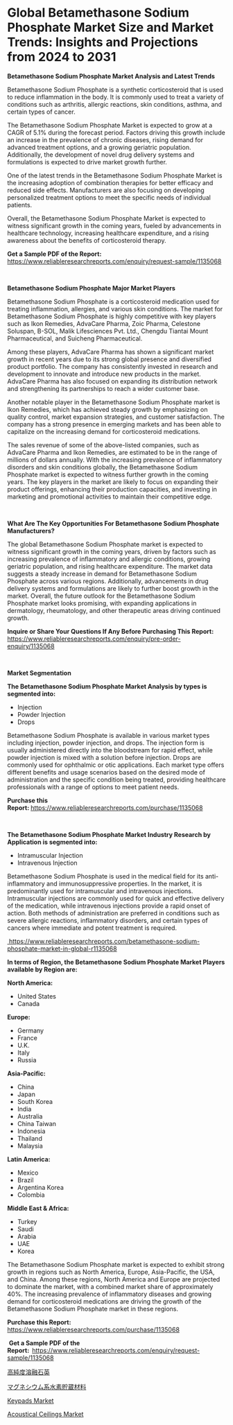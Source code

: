 <p><h1>Global Betamethasone Sodium Phosphate Market Size and Market Trends: Insights and Projections from 2024 to 2031</h1></p><p><strong>Betamethasone Sodium Phosphate Market Analysis and Latest Trends</strong></p>
<p><p>Betamethasone Sodium Phosphate is a synthetic corticosteroid that is used to reduce inflammation in the body. It is commonly used to treat a variety of conditions such as arthritis, allergic reactions, skin conditions, asthma, and certain types of cancer.</p><p>The Betamethasone Sodium Phosphate Market is expected to grow at a CAGR of 5.1% during the forecast period. Factors driving this growth include an increase in the prevalence of chronic diseases, rising demand for advanced treatment options, and a growing geriatric population. Additionally, the development of novel drug delivery systems and formulations is expected to drive market growth further.</p><p>One of the latest trends in the Betamethasone Sodium Phosphate Market is the increasing adoption of combination therapies for better efficacy and reduced side effects. Manufacturers are also focusing on developing personalized treatment options to meet the specific needs of individual patients.</p><p>Overall, the Betamethasone Sodium Phosphate Market is expected to witness significant growth in the coming years, fueled by advancements in healthcare technology, increasing healthcare expenditure, and a rising awareness about the benefits of corticosteroid therapy.</p></p>
<p><strong>Get a Sample PDF of the Report:&nbsp;</strong> <a href="https://www.reliableresearchreports.com/enquiry/request-sample/1135068">https://www.reliableresearchreports.com/enquiry/request-sample/1135068</a></p>
<p>&nbsp;</p>
<p><strong>Betamethasone Sodium Phosphate Major Market Players</strong></p>
<p><p>Betamethasone Sodium Phosphate is a corticosteroid medication used for treating inflammation, allergies, and various skin conditions. The market for Betamethasone Sodium Phosphate is highly competitive with key players such as Ikon Remedies, AdvaCare Pharma, Zoic Pharma, Celestone Soluspan, B-SOL, Malik Lifesciences Pvt. Ltd., Chengdu Tiantai Mount Pharmaceutical, and Suicheng Pharmaceutical. </p><p>Among these players, AdvaCare Pharma has shown a significant market growth in recent years due to its strong global presence and diversified product portfolio. The company has consistently invested in research and development to innovate and introduce new products in the market. AdvaCare Pharma has also focused on expanding its distribution network and strengthening its partnerships to reach a wider customer base. </p><p>Another notable player in the Betamethasone Sodium Phosphate market is Ikon Remedies, which has achieved steady growth by emphasizing on quality control, market expansion strategies, and customer satisfaction. The company has a strong presence in emerging markets and has been able to capitalize on the increasing demand for corticosteroid medications. </p><p>The sales revenue of some of the above-listed companies, such as AdvaCare Pharma and Ikon Remedies, are estimated to be in the range of millions of dollars annually. With the increasing prevalence of inflammatory disorders and skin conditions globally, the Betamethasone Sodium Phosphate market is expected to witness further growth in the coming years. The key players in the market are likely to focus on expanding their product offerings, enhancing their production capacities, and investing in marketing and promotional activities to maintain their competitive edge.</p></p>
<p>&nbsp;</p>
<p><strong>What Are The Key Opportunities For Betamethasone Sodium Phosphate Manufacturers?</strong></p>
<p><p>The global Betamethasone Sodium Phosphate market is expected to witness significant growth in the coming years, driven by factors such as increasing prevalence of inflammatory and allergic conditions, growing geriatric population, and rising healthcare expenditure. The market data suggests a steady increase in demand for Betamethasone Sodium Phosphate across various regions. Additionally, advancements in drug delivery systems and formulations are likely to further boost growth in the market. Overall, the future outlook for the Betamethasone Sodium Phosphate market looks promising, with expanding applications in dermatology, rheumatology, and other therapeutic areas driving continued growth.</p></p>
<p><strong>Inquire or Share Your Questions If Any Before Purchasing This Report:</strong> <a href="https://www.reliableresearchreports.com/enquiry/pre-order-enquiry/1135068">https://www.reliableresearchreports.com/enquiry/pre-order-enquiry/1135068</a></p>
<p>&nbsp;</p>
<p><strong>Market Segmentation</strong></p>
<p><strong>The Betamethasone Sodium Phosphate Market Analysis by types is segmented into:</strong></p>
<p><ul><li>Injection</li><li>Powder Injection</li><li>Drops</li></ul></p>
<p><p>Betamethasone Sodium Phosphate is available in various market types including injection, powder injection, and drops. The injection form is usually administered directly into the bloodstream for rapid effect, while powder injection is mixed with a solution before injection. Drops are commonly used for ophthalmic or otic applications. Each market type offers different benefits and usage scenarios based on the desired mode of administration and the specific condition being treated, providing healthcare professionals with a range of options to meet patient needs.</p></p>
<p><strong>Purchase this Report:&nbsp;</strong><a href="https://www.reliableresearchreports.com/purchase/1135068">https://www.reliableresearchreports.com/purchase/1135068</a></p>
<p>&nbsp;</p>
<p><strong>The Betamethasone Sodium Phosphate Market Industry Research by Application is segmented into:</strong></p>
<p><ul><li>Intramuscular Injection</li><li>Intravenous Injection</li></ul></p>
<p><p>Betamethasone Sodium Phosphate is used in the medical field for its anti-inflammatory and immunosuppressive properties. In the market, it is predominantly used for intramuscular and intravenous injections. Intramuscular injections are commonly used for quick and effective delivery of the medication, while intravenous injections provide a rapid onset of action. Both methods of administration are preferred in conditions such as severe allergic reactions, inflammatory disorders, and certain types of cancers where immediate and potent treatment is required.</p></p>
<p><a href="https://www.reliableresearchreports.com/betamethasone-sodium-phosphate-market-in-global-r1135068">&nbsp;https://www.reliableresearchreports.com/betamethasone-sodium-phosphate-market-in-global-r1135068</a></p>
<p><strong>In terms of Region, the Betamethasone Sodium Phosphate Market Players available by Region are:</strong></p>
<p>
    <p> <strong> North America: </strong>
        <ul>
            <li>United States</li>
            <li>Canada</li>
        </ul>
        </p> 
    <p> <strong> Europe: </strong>
        <ul>
            <li>Germany</li>
            <li>France</li>
            <li>U.K.</li>
            <li>Italy</li>
            <li>Russia</li>
        </ul>
        </p> 
    <p> <strong> Asia-Pacific: </strong>
        <ul>
            <li>China</li>
            <li>Japan</li>
            <li>South Korea</li>
            <li>India</li>
            <li>Australia</li>
            <li>China Taiwan</li>
            <li>Indonesia</li>
            <li>Thailand</li>
            <li>Malaysia</li>
        </ul>
        </p> 
    <p> <strong> Latin America: </strong>
        <ul>
            <li>Mexico</li>
            <li>Brazil</li>
            <li>Argentina Korea</li>
            <li>Colombia</li>
        </ul>
        </p> 
    <p> <strong> Middle East & Africa: </strong>
        <ul>
            <li>Turkey</li>
            <li>Saudi</li>
            <li>Arabia</li>
            <li>UAE</li>
            <li>Korea</li>
        </ul>
    </p>
    </p>
<p><p>The Betamethasone Sodium Phosphate market is expected to exhibit strong growth in regions such as North America, Europe, Asia-Pacific, the USA, and China. Among these regions, North America and Europe are projected to dominate the market, with a combined market share of approximately 40%. The increasing prevalence of inflammatory diseases and growing demand for corticosteroid medications are driving the growth of the Betamethasone Sodium Phosphate market in these regions.</p></p>
<p><strong>Purchase this Report: </strong><a href="https://www.reliableresearchreports.com/purchase/1135068">https://www.reliableresearchreports.com/purchase/1135068</a></p>
<p>&nbsp;<strong>Get a Sample PDF of the Report:&nbsp;&nbsp;</strong><a href="https://www.reliableresearchreports.com/enquiry/request-sample/1135068">https://www.reliableresearchreports.com/enquiry/request-sample/1135068</a></p>
<p><strong></strong></p>
<p><p><a href="https://github.com/SantosDicki04/Market-Research-Report-List-2/blob/main/1277407178070.md">高純度溶融石英</a></p><p><a href="https://github.com/moulafa/Market-Research-Report-List-2/blob/main/5768942178069.md">マグネシウム系水素貯蔵材料</a></p><p><a href="https://github.com/kufem1/Market-Research-Report-List-3/blob/main/keypads-market.md">Keypads Market</a></p><p><a href="https://github.com/kosella/Market-Research-Report-List-4/blob/main/acoustical-ceilings-market.md">Acoustical Ceilings Market</a></p></p>